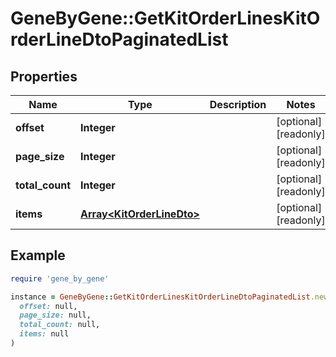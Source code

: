 # GeneByGene::GetKitOrderLinesKitOrderLineDtoPaginatedList

## Properties

| Name | Type | Description | Notes |
| ---- | ---- | ----------- | ----- |
| **offset** | **Integer** |  | [optional][readonly] |
| **page_size** | **Integer** |  | [optional][readonly] |
| **total_count** | **Integer** |  | [optional][readonly] |
| **items** | [**Array&lt;KitOrderLineDto&gt;**](KitOrderLineDto.md) |  | [optional][readonly] |

## Example

```ruby
require 'gene_by_gene'

instance = GeneByGene::GetKitOrderLinesKitOrderLineDtoPaginatedList.new(
  offset: null,
  page_size: null,
  total_count: null,
  items: null
)
```

